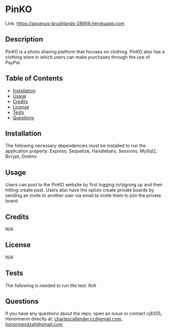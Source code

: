 # PinKO

Link: https://aqueous-brushlands-28666.herokuapp.com

## Description
PinKO is a photo sharing platform that focuses on clothing. PinKO also has a clothing store in which users can make purchases through the use of PayPal. 

## Table of Contents

- [Installation](#installation)
- [Usage](#usage)
- [Credits](#contributing)
- [License](#license)
- [Tests](#tests)
- [Questions](#git)

## Installation
The following necessary dependencies must be installed to run the
application properly: Express, Sequelize, Handlebars, Sessions, MySql2, Bcrypt, Dotenv

## Usage
Users can post to the PinKO website by first logging in/signing up and then hitting create post. Users also have the option create private boards by sending an invite to another user via email to invite them to join the private board.

## Credits
N/A

## License
N/A

## Tests
The following is needed to run the test: N/A

## Questions
If you have any questions about the repo, open an issue or contact cj8355, Honorinenn
directly at: charlescallender.cc@gmail.com, honorinendzah@gmail.com